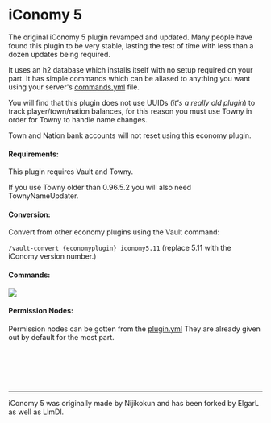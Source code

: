 # iConomy 5

The original iConomy 5 plugin revamped and updated. Many people have found this plugin to be very stable, lasting the test of time with less than a dozen updates being required.

It uses an h2 database which installs itself with no setup required on your part. It has simple commands which can be aliased to anything you want using your server's [commands.yml](https://bukkit.fandom.com/wiki/Commands.yml) file. 

You will find that this plugin does not use UUIDs (*it's a really old plugin*) to track player/town/nation balances, for this reason you must use Towny in order for Towny to handle name changes.

Town and Nation bank accounts will not reset using this economy plugin.

#### Requirements:
This plugin requires Vault and Towny.

If you use Towny older than 0.96.5.2 you will also need TownyNameUpdater. 


#### Conversion:
Convert from other economy plugins using the Vault command:

`/vault-convert {economyplugin} iconomy5.11` (replace 5.11 with the iConomy version number.)

#### Commands:
<img src=https://user-images.githubusercontent.com/879756/66089320-606ffe80-e544-11e9-86fa-d324a384aaeb.png>

#### Permission Nodes:
Permission nodes can be gotten from the [plugin.yml](https://github.com/iconomy5legacy/iConomy/blob/master/src/main/resources/plugin.yml) They are already given out by default for the most part.
<br><br><br><br><br><br>



----

iConomy 5 was originally made by Nijikokun and has been forked by ElgarL as well as LlmDl.
